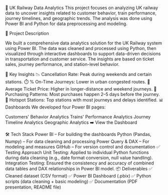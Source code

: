 🚄 UK Railway Data Analytics
This project focuses on analyzing UK railway data to uncover insights related to customer behavior, train performance, journey timelines, and geographic trends. The analysis was done using Power BI and Python for data preprocessing and modeling.

📌 Project Description

We built a comprehensive data analytics solution for the UK Railway system using Power BI. The data was cleaned and processed using Python, then visualized through interactive dashboards to support data-driven decisions in transportation and customer service. The insights are based on ticket sales, journey performance, and station-level behavior.

🧠 Key Insights
📉 Cancellation Rate: Peak during weekends and certain stations.
⏱️ % On-Time Journeys: Lower in urban congested routes.
🎫 Average Ticket Price: Higher in longer-distance and weekend journeys.
📅 Purchasing Patterns: Most purchases happen 2–5 days before the journey.
📍 Hotspot Stations: Top stations with most journeys and delays identified.
📊 Dashboards
We developed four Power BI pages:

Customers' Behavior Analytics
Trains' Performance Analytics
Journey Timeline Analytics
Geographic Analytics
➡️ View the Dashboard

🛠 Tech Stack
Power BI – For building the dashboards
Python (Pandas, Numpy) – For data cleaning and processing
Power Query & DAX – For modeling and measures
GitHub – For version control and documentation
✅ Testing Approach
Unit Testing: Applied to individual Python functions during data cleaning (e.g., date format conversion, null value handling).
Integration Testing: Ensured the consistency and accuracy of combined data tables and DAX relationships in Power BI model.
📦 Deliverables
✅ Cleaned dataset (CSV format)
✅ Power BI Dashboard (.pbix)
✅ Python scripts (data cleaning + basic modeling)
✅ Documentation (PDF presentation, README file)
